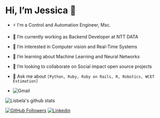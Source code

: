 # Hi, I’m Jessica 👋 

- ⚡ I'm a Control and Automation Engineer, Msc.
- 🔭 I’m currently working as Backend Developer at NTT DATA
- 👀 I’m interested in Computer vision and Real-Time Systems
- 🌱 I’m learning about Machine Learning and Neural Networks
- 💞️ I’m looking to collaborate on Social impact open source projects
- 💬 Ask me about `[Python, Ruby, Ruby on Rails, R, Robotics, WCET Estimation]` 

- ![Gmail](https://img.shields.io/badge/email-jessantillo%40gmail.com-ff69b4) 

![Lisbela's github stats](https://github-readme-stats.vercel.app/api?username=lisbela&show_icons=true&theme=radical)

[![GitHub Followers](https://img.shields.io/github/followers/lisbela?style=flat&labelColor=0D0D0D&logo=Github&Color=white)](https://github.com/lisbela)
[![Linkedin](https://img.shields.io/badge/-LinkedIn-060606?style=flat&labelColor=0D0D0D&logo=Linkedin&Color=white)](https://www.linkedin.com/in/jessica-santillo/)


